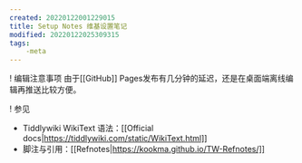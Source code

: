 ```yaml
---
created: 20220122001229015
title: Setup Notes 维基设置笔记
modified: 20220122025309315
tags:
    -meta
---
```

! 编辑注意事项
由于[[GitHub]] Pages发布有几分钟的延迟，还是在桌面端离线编辑再推送比较方便。

! 参见
* Tiddlywiki WikiText 语法：[[Official docs|https://tiddlywiki.com/static/WikiText.html]]
* 脚注与引用：[[Refnotes|https://kookma.github.io/TW-Refnotes/]]
